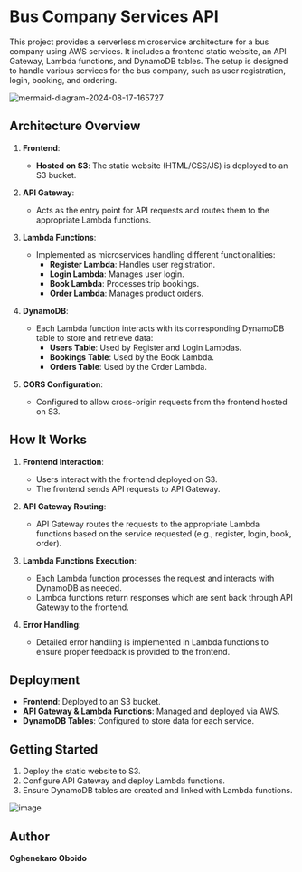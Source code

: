 # Bus Company Services API

This project provides a serverless microservice architecture for a bus company using AWS services. It includes a frontend static website, an API Gateway, Lambda functions, and DynamoDB tables. The setup is designed to handle various services for the bus company, such as user registration, login, booking, and ordering.

![mermaid-diagram-2024-08-17-165727](https://github.com/user-attachments/assets/61d66dce-b6e3-4567-a8c2-6982c007600a)


## Architecture Overview

1. **Frontend**:
   - **Hosted on S3**: The static website (HTML/CSS/JS) is deployed to an S3 bucket.

2. **API Gateway**:
   - Acts as the entry point for API requests and routes them to the appropriate Lambda functions.

3. **Lambda Functions**:
   - Implemented as microservices handling different functionalities:
     - **Register Lambda**: Handles user registration.
     - **Login Lambda**: Manages user login.
     - **Book Lambda**: Processes trip bookings.
     - **Order Lambda**: Manages product orders.

4. **DynamoDB**:
   - Each Lambda function interacts with its corresponding DynamoDB table to store and retrieve data:
     - **Users Table**: Used by Register and Login Lambdas.
     - **Bookings Table**: Used by the Book Lambda.
     - **Orders Table**: Used by the Order Lambda.

5. **CORS Configuration**:
   - Configured to allow cross-origin requests from the frontend hosted on S3.

## How It Works

1. **Frontend Interaction**:
   - Users interact with the frontend deployed on S3.
   - The frontend sends API requests to API Gateway.

2. **API Gateway Routing**:
   - API Gateway routes the requests to the appropriate Lambda functions based on the service requested (e.g., register, login, book, order).

3. **Lambda Functions Execution**:
   - Each Lambda function processes the request and interacts with DynamoDB as needed.
   - Lambda functions return responses which are sent back through API Gateway to the frontend.

4. **Error Handling**:
   - Detailed error handling is implemented in Lambda functions to ensure proper feedback is provided to the frontend.

## Deployment

- **Frontend**: Deployed to an S3 bucket.
- **API Gateway & Lambda Functions**: Managed and deployed via AWS.
- **DynamoDB Tables**: Configured to store data for each service.

## Getting Started

1. Deploy the static website to S3.
2. Configure API Gateway and deploy Lambda functions.
3. Ensure DynamoDB tables are created and linked with Lambda functions.

![image](https://github.com/user-attachments/assets/952751ca-db15-46b3-8175-4a35ea872dc9)


## Author

**Oghenekaro Oboido**

